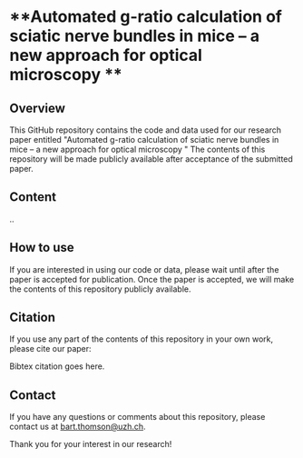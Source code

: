 # **Automated g-ratio calculation of sciatic nerve bundles in mice – a new approach for optical microscopy **

## **Overview**

This GitHub repository contains the code and data used for our research paper entitled "Automated g-ratio calculation of sciatic nerve bundles in mice – a new approach for optical microscopy " The contents of this repository will be made publicly available after acceptance of the submitted paper.

## **Content**

..

## **How to use**

If you are interested in using our code or data, please wait until after the paper is accepted for publication. Once the paper is accepted, we will make the contents of this repository publicly available.

## **Citation**

If you use any part of the contents of this repository in your own work, please cite our paper:

Bibtex citation goes here.

## **Contact**

If you have any questions or comments about this repository, please contact us at bart.thomson@uzh.ch.

Thank you for your interest in our research!

